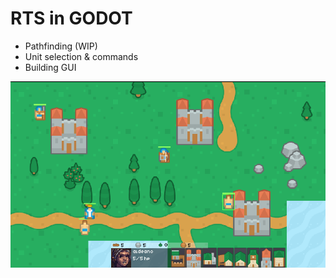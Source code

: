# RTS in GODOT

 - Pathfinding (WIP)
 - Unit selection & commands
 - Building GUI

![screenshot](./screenshot.png)

